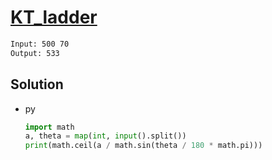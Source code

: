 # [KT_ladder](https://open.kattis.com/problems/ladder)



```txt
Input: 500 70
Output: 533
```

## Solution

* py

  ```py
  import math
  a, theta = map(int, input().split())
  print(math.ceil(a / math.sin(theta / 180 * math.pi)))
  ```
